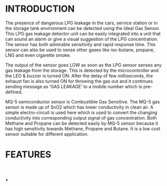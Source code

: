 # INTRODUCTION

   The presence of dangerous LPG leakage in the cars, service station or in the storage tank environment can be detected using the Ideal Gas Sensor. This LPG gas leakage detector unit can be easily integrated into a unit that can sound an alarm or give a visual suggestion of the LPG concentration. The sensor has both admirable sensitivity and rapid response time. This sensor can also be used to sense other gases like iso-butane, propane, LNG and even cigarette smoke.
 
   The output of the sensor goes LOW as soon as the LPG sensor senses any gas leakage from the storage. This is detected by the microcontroller and the LED & buzzer is turned ON. After the delay of few milliseconds, the exhaust fan is also turned ON for throwing the gas out and it continues sending message as ‘GAS LEAKAGE’ to a mobile number which is pre-defined.
   
   MQ-5 semiconductor sensor is Combustible Gas Sensitive. The MQ-5 gas sensor is made up of SnO2 which has lower conductivity in clean air. A simple electro-circuit is used here which is used to convert the changing conductivity into corresponding output signal of gas concentration. Both Methane and Propane can be detected easily by MQ-5 sensor because it has high sensitivity towards Methane, Propane and Butane. It is a low cost sensor suitable for different application.
 
# FEATURES
# .
